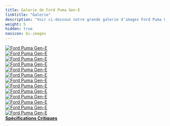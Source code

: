 ```yaml
---
title: Galerie de Ford Puma Gen-E
linktitle: "Galerie"
description: "Voir ci-dessous notre grande galerie d'images Ford Puma Gen-E. Cliquez sur les images pour des versions haute résolution."
weight: 5
hidden: true
navicon: bi-images
---
```

<!-- markdownlint-disable MD033 -->
<div class="row" id ="my-gallery">
	<div class="pswp-grid-item col-6 col-md-4">
		<a href="https://media.evkx.net/multimedia/models/ford/puma/puma_gen-e/exterior_1.jpg"
data-pswp-src="https://media.evkx.net/multimedia/models/ford/puma/puma_gen-e/exterior_1.jpg"
data-pswp-width="3000"
data-pswp-height="2250" 
target="_blank">
			<img src="https://media.evkx.net/multimedia/models/ford/puma/puma_gen-e/exterior_1_xst.jpg" alt="Ford Puma Gen-E" class="img-fluid " />
		</a>
	</div>
	<div class="pswp-grid-item col-6 col-md-4">
		<a href="https://media.evkx.net/multimedia/models/ford/puma/puma_gen-e/exterior_2.jpg"
data-pswp-src="https://media.evkx.net/multimedia/models/ford/puma/puma_gen-e/exterior_2.jpg"
data-pswp-width="3000"
data-pswp-height="2250" 
target="_blank">
			<img src="https://media.evkx.net/multimedia/models/ford/puma/puma_gen-e/exterior_2_xst.jpg" alt="Ford Puma Gen-E" class="img-fluid " />
		</a>
	</div>
	<div class="pswp-grid-item col-6 col-md-4">
		<a href="https://media.evkx.net/multimedia/models/ford/puma/puma_gen-e/exterior_3.jpg"
data-pswp-src="https://media.evkx.net/multimedia/models/ford/puma/puma_gen-e/exterior_3.jpg"
data-pswp-width="3000"
data-pswp-height="2250" 
target="_blank">
			<img src="https://media.evkx.net/multimedia/models/ford/puma/puma_gen-e/exterior_3_xst.jpg" alt="Ford Puma Gen-E" class="img-fluid " />
		</a>
	</div>
	<div class="pswp-grid-item col-6 col-md-4">
		<a href="https://media.evkx.net/multimedia/models/ford/puma/puma_gen-e/exterior_4.jpg"
data-pswp-src="https://media.evkx.net/multimedia/models/ford/puma/puma_gen-e/exterior_4.jpg"
data-pswp-width="3000"
data-pswp-height="2250" 
target="_blank">
			<img src="https://media.evkx.net/multimedia/models/ford/puma/puma_gen-e/exterior_4_xst.jpg" alt="Ford Puma Gen-E" class="img-fluid " />
		</a>
	</div>
	<div class="pswp-grid-item col-6 col-md-4">
		<a href="https://media.evkx.net/multimedia/models/ford/puma/puma_gen-e/exterior_5.jpg"
data-pswp-src="https://media.evkx.net/multimedia/models/ford/puma/puma_gen-e/exterior_5.jpg"
data-pswp-width="3000"
data-pswp-height="2250" 
target="_blank">
			<img src="https://media.evkx.net/multimedia/models/ford/puma/puma_gen-e/exterior_5_xst.jpg" alt="Ford Puma Gen-E" class="img-fluid " />
		</a>
	</div>
	<div class="pswp-grid-item col-6 col-md-4">
		<a href="https://media.evkx.net/multimedia/models/ford/puma/puma_gen-e/exterior_6.jpg"
data-pswp-src="https://media.evkx.net/multimedia/models/ford/puma/puma_gen-e/exterior_6.jpg"
data-pswp-width="3000"
data-pswp-height="2250" 
target="_blank">
			<img src="https://media.evkx.net/multimedia/models/ford/puma/puma_gen-e/exterior_6_xst.jpg" alt="Ford Puma Gen-E" class="img-fluid " />
		</a>
	</div>
	<div class="pswp-grid-item col-6 col-md-4">
		<a href="https://media.evkx.net/multimedia/models/ford/puma/puma_gen-e/exterior_7.jpg"
data-pswp-src="https://media.evkx.net/multimedia/models/ford/puma/puma_gen-e/exterior_7.jpg"
data-pswp-width="3000"
data-pswp-height="2250" 
target="_blank">
			<img src="https://media.evkx.net/multimedia/models/ford/puma/puma_gen-e/exterior_7_xst.jpg" alt="Ford Puma Gen-E" class="img-fluid " />
		</a>
	</div>
	<div class="pswp-grid-item col-6 col-md-4">
		<a href="https://media.evkx.net/multimedia/models/ford/puma/puma_gen-e/headlights_1.jpg"
data-pswp-src="https://media.evkx.net/multimedia/models/ford/puma/puma_gen-e/headlights_1.jpg"
data-pswp-width="3000"
data-pswp-height="2250" 
target="_blank">
			<img src="https://media.evkx.net/multimedia/models/ford/puma/puma_gen-e/headlights_1_xst.jpg" alt="Ford Puma Gen-E" class="img-fluid " />
		</a>
	</div>
	<div class="pswp-grid-item col-6 col-md-4">
		<a href="https://media.evkx.net/multimedia/models/ford/puma/puma_gen-e/interior_1.jpg"
data-pswp-src="https://media.evkx.net/multimedia/models/ford/puma/puma_gen-e/interior_1.jpg"
data-pswp-width="3000"
data-pswp-height="2250" 
target="_blank">
			<img src="https://media.evkx.net/multimedia/models/ford/puma/puma_gen-e/interior_1_xst.jpg" alt="Ford Puma Gen-E" class="img-fluid " />
		</a>
	</div>
	<div class="pswp-grid-item col-6 col-md-4">
		<a href="https://media.evkx.net/multimedia/models/ford/puma/puma_gen-e/main_1.jpg"
data-pswp-src="https://media.evkx.net/multimedia/models/ford/puma/puma_gen-e/main_1.jpg"
data-pswp-width="3000"
data-pswp-height="2250" 
target="_blank">
			<img src="https://media.evkx.net/multimedia/models/ford/puma/puma_gen-e/main_1_xst.jpg" alt="Ford Puma Gen-E" class="img-fluid " />
		</a>
	</div>
	<div class="pswp-grid-item col-6 col-md-4">
		<a href="https://media.evkx.net/multimedia/models/ford/puma/puma_gen-e/screens_1.jpg"
data-pswp-src="https://media.evkx.net/multimedia/models/ford/puma/puma_gen-e/screens_1.jpg"
data-pswp-width="3000"
data-pswp-height="2200" 
target="_blank">
			<img src="https://media.evkx.net/multimedia/models/ford/puma/puma_gen-e/screens_1_xst.jpg" alt="Ford Puma Gen-E" class="img-fluid " />
		</a>
	</div>
	<div class="pswp-grid-item col-6 col-md-4">
		<a href="https://media.evkx.net/multimedia/models/ford/puma/puma_gen-e/trunk_1.jpg"
data-pswp-src="https://media.evkx.net/multimedia/models/ford/puma/puma_gen-e/trunk_1.jpg"
data-pswp-width="3000"
data-pswp-height="2086" 
target="_blank">
			<img src="https://media.evkx.net/multimedia/models/ford/puma/puma_gen-e/trunk_1_xst.jpg" alt="Ford Puma Gen-E" class="img-fluid " />
		</a>
	</div>
	<div class="pswp-grid-item col-6 col-md-4">
		<a href="https://media.evkx.net/multimedia/models/ford/puma/puma_gen-e/trunk_2.jpg"
data-pswp-src="https://media.evkx.net/multimedia/models/ford/puma/puma_gen-e/trunk_2.jpg"
data-pswp-width="3000"
data-pswp-height="2086" 
target="_blank">
			<img src="https://media.evkx.net/multimedia/models/ford/puma/puma_gen-e/trunk_2_xst.jpg" alt="Ford Puma Gen-E" class="img-fluid " />
		</a>
	</div>
</div>
<script type="module">
  import PhotoSwipeLightbox from '/js/photoswipe-lightbox.esm.js';
    const lightbox = new PhotoSwipeLightbox({
       gallery: '#my-gallery',
        children: 'a',
        pswpModule: () => import('/js/photoswipe.esm.js')
    });
lightbox.init();
</script>
<div class="mt-3 mb-3">
<a href="../specifications/" class="text-decoration-none text-black">
<strong><i class="bi-arrow-left"></i> Spécifications </strong>
</a>
<a href="../reviews/" class="text-decoration-none text-black float-end">
<strong>Critiques <i class="bi-arrow-right"></i></strong>
</a>
</div>
